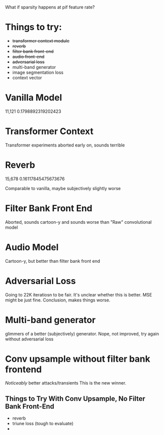What if sparsity happens at pif feature rate?



# Things to try:
- ~~transformer context module~~
- ~~reverb~~
- ~~filter bank front-end~~
- ~~audio front-end~~
- ~~adversarial loss~~
- multi-band generator
- image segmentation loss
- context vector


# Vanilla Model
11,121 0.1798892319202423

# Transformer Context
Transformer experiments aborted early on, sounds terrible

# Reverb
15,678 0.16117845475673676

Comparable to vanilla, maybe subjectively slightly worse

# Filter Bank Front End
Aborted, sounds cartoon-y and sounds worse than "Raw" convolutional model

# Audio Model
Cartoon-y, but better than filter bank front end

# Adversarial Loss
Going to 22K iteratiosn to be fair.  It's unclear whether this is better.
MSE might be just fine.  Conclusion, makes things worse.

# Multi-band generator
glimmers of a better (subjectively) generator.  Nope, not improved, 
try again without adversarial loss

# Conv upsample without filter bank frontend
_Noticeably_ better attacks/transients
This is the new winner.

## Things to Try With Conv Upsample, No Filter Bank Front-End

- reverb
- triune loss (tough to evaluate)
- 
